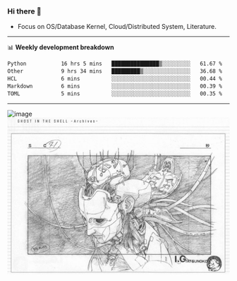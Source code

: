 ### Hi there 👋
<!-- * Daily Meditation via Leetcode/Competitive-Programming. -->
* Focus on OS/Database Kernel, Cloud/Distributed System, Literature.

-------

📊 **Weekly development breakdown**
<!--START_SECTION:waka-->

```txt
Python           16 hrs 5 mins   ███████████████▒░░░░░░░░░   61.67 %
Other            9 hrs 34 mins   █████████▒░░░░░░░░░░░░░░░   36.68 %
HCL              6 mins          ░░░░░░░░░░░░░░░░░░░░░░░░░   00.44 %
Markdown         6 mins          ░░░░░░░░░░░░░░░░░░░░░░░░░   00.39 %
TOML             5 mins          ░░░░░░░░░░░░░░░░░░░░░░░░░   00.35 %
```

<!--END_SECTION:waka-->

-------

<!-- [![Leetcode Stats](https://leetcard.jacoblin.cool/hzhang413?font=Fira+Mono)](https://leetcode.com/fxrc) -->
![image](./cyberpunk-ghost-in-the-shell.gif)
![image](./gis-archive.png)
